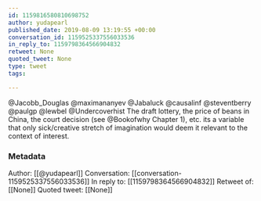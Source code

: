 ```yaml
---
id: 1159816580810698752
author: yudapearl
published_date: 2019-08-09 13:19:55 +00:00
conversation_id: 1159525337556033536
in_reply_to: 1159798364566904832
retweet: None
quoted_tweet: None
type: tweet
tags:

---
```


@Jacobb_Douglas @maximananyev @Jabaluck @causalinf @steventberry @paulgp @lewbel @Undercoverhist The draft lottery, the price of beans in China, the court decision (see @Bookofwhy Chapter 1), etc. its a variable that only sick/creative stretch of imagination would deem it relevant to the context of interest.

### Metadata

Author: [[@yudapearl]]
Conversation: [[conversation-1159525337556033536]]
In reply to: [[1159798364566904832]]
Retweet of: [[None]]
Quoted tweet: [[None]]
